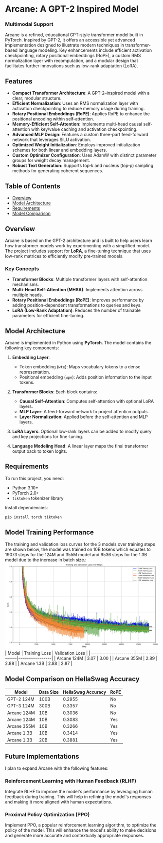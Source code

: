 # Arcane: A GPT-2 Inspired Model

### Multimodal Support
Arcane is a refined, educational GPT-style transformer model built in PyTorch. Inspired by GPT-2, it offers an accessible yet advanced implementation designed to illustrate modern techniques in transformer-based language modeling. Key enhancements include efficient activation checkpointing, rotary positional embeddings (RoPE), a custom RMS normalization layer with recomputation, and a modular design that facilitates further innovations such as low-rank adaptation (LoRA).

## Features
- **Compact Transformer Architecture**: A GPT-2–inspired model with a clear, modular structure.
- **Efficient Normalization**: Uses an RMS normalization layer with activation checkpointing to reduce memory usage during training.
- **Rotary Positional Embeddings (RoPE)**: Applies RoPE to enhance the positional encoding within self-attention.
- **Memory-Efficient Self-Attention**: Implements multi-head causal self-attention with key/value caching and activation checkpointing.
- **Advanced MLP Design**: Features a custom three-part feed-forward network that leverages SiLU activation.
- **Optimized Weight Initialization**: Employs improved initialization schemes for both linear and embedding layers.
- **Custom Optimizer Configuration**: Uses AdamW with distinct parameter groups for weight decay management.
- **Robust Text Generation**: Supports top‑k and nucleus (top‑p) sampling methods for generating coherent sequences.

## Table of Contents
- [Overview](#overview)
- [Model Architecture](#model-architecture)
- [Requirements](#requirements)
- [Model Comparison](#model-comparison)

## Overview
Arcane is based on the GPT-2 architecture and is built to help users learn how transformer models work by experimenting with a simplified model. The project includes support for **LoRA**, a fine-tuning technique that uses low-rank matrices to efficiently modify pre-trained models.

### Key Concepts
- **Transformer Blocks**: Multiple transformer layers with self-attention mechanisms.
- **Multi-Head Self-Attention (MHSA)**: Implements attention across multiple heads.
- **Rotary Positional Embeddings (RoPE)**: Improves performance by adding position-dependent transformations to queries and keys.
- **LoRA (Low-Rank Adaptation)**: Reduces the number of trainable parameters for efficient fine-tuning.

## Model Architecture
Arcane is implemented in Python using **PyTorch**. The model contains the following key components:

1. **Embedding Layer**:
   - Token embedding (`wte`): Maps vocabulary tokens to a dense representation.
   - Positional embedding (`wpe`): Adds position information to the input tokens.
   
2. **Transformer Blocks**: Each block contains:
   - **Causal Self-Attention**: Computes self-attention with optional LoRA layers.
   - **MLP Layer**: A feed-forward network to project attention outputs.
   - **Layer Normalization**: Applied before the self-attention and MLP layers.
   
3. **LoRA Layers**: Optional low-rank layers can be added to modify query and key projections for fine-tuning.
   
4. **Language Modeling Head**: A linear layer maps the final transformer output back to token logits.

## Requirements
To run this project, you need:
- Python 3.10+
- PyTorch 2.0+
- `tiktoken` tokenizer library

Install dependencies:
```bash
pip install torch tiktoken
```

## Model Training Performance
The training and validation loss curves for the 3 models over training steps are shown below, the model was trained on 10B tokens which equates to 19073 steps for the 124M and 355M model and 9536 steps for the 1.3B model due to the increase in batch size.:
![Loss Graph](/Images/Train_Val_graph.png)
| Model                 | Training Loss   | Validation Loss |
|-----------------------|-----------------|-----------------|
| Arcane 124M           | 3.07            | 3.00            |
| Arcane 355M           | 2.89            | 2.88            | 
| Arcane 1.3B           | 2.88            | 2.87            | 

## Model Comparison on HellaSwag Accuracy

| Model                 | Data Size   | HellaSwag Accuracy | RoPE |
|-----------------------|-------------|--------------------|------|
| GPT-2 124M            | 100B        | 0.2955             | No   |
| GPT-3 124M            | 300B        | 0.3357             | No   |
| Arcane 124M           | 10B         | 0.3036             | No   |
| Arcane 124M           | 10B         | 0.3083             | Yes  |
| Arcane 355M           | 10B         | 0.3266             | Yes  |
| Arcane 1.3B           | 10B         | 0.3414             | Yes  |
| Arcane 1.3B           | 20B         | 0.3881             | Yes  |

## Future Implementations

I plan to expand Arcane with the following features:

### Reinforcement Learning with Human Feedback (RLHF)
Integrate RLHF to improve the model's performance by leveraging human feedback during training. This will help in refining the model's responses and making it more aligned with human expectations.

### Proximal Policy Optimization (PPO)
Implement PPO, a popular reinforcement learning algorithm, to optimize the policy of the model. This will enhance the model's ability to make decisions and generate more accurate and contextually appropriate responses.
